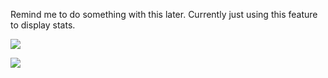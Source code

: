 Remind me to do something with this later. Currently just using this feature to display stats.

![](https://komarev.com/ghpvc/?username=legend-of-iphoenix&color=75a6fc)

![](https://github-readme-stats-git-masterrstaa-rickstaa.vercel.app/api?username=Legend-of-iPhoenix&include_all_commits=true&count_private=true&theme=dark&bg_color=282923)
